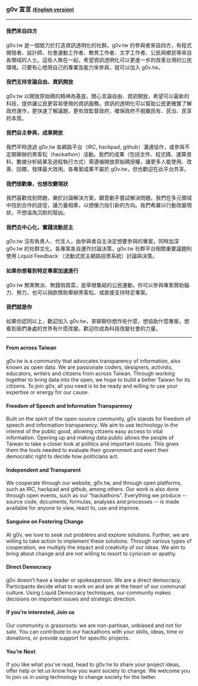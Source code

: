 ### g0v 宣言 <a href="#en"><small>(English version)</small></a>

-----
<h4>我們來自四方</h4>
g0v.tw 是一個致力於打造資訊透明化的社群。g0v.tw 的參與者來自四方，有程式開發者、設計師、社會運動工作者、教育工作者、文字工作者、公民與鄉民等來自各領域的人士。這些人聚在一起，希望資訊透明化可以更進一步的改善台灣的公民環境。只要有心想用自己的專業及能力來參與，就可以加入 g0v.tw。

<br/>
<h4>我們支持言論自由、資訊開放</h4>
g0v.tw 以開放原始碼的精神為基底，關心言論自由、資訊開放，希望可以最新的科技，提供讓公民更容易使用的資訊服務。資訊的透明化可以幫助公民更確實了解政府運作，更快速了解議題，更有效監督政府，確保政府不脫離民有、民治、民享的本質。

<br/>
<h4>我們自主參與，成果開放</h4>
我們平時透過 g0v.tw 各網路平台（IRC, hackpad, github）溝通協作，或參與不定期舉辦的黑客松（hackathon）活動。我們的成果（包括文件、程式碼、運算資料、數據分析結果及過程執行方式）需遵循開放原始碼授權，讓更多人能使用、改善、回饋，發揮最大效用。各專案成果不屬於 g0v.tw，但也歡迎在此平台共享。

<br/>
<h4>我們很歡樂，也想改變現狀</h4>
我們喜歡找到問題，樂於討論解決方案，願意動手嘗試解決問題。我們在多元領域中找到合作的途徑，讓力量相乘，以想像力指引新的方向。我們希冀以行動改變現狀，不想淪為沉默的幫凶。

<br/>
<h4>我們去中心化，實踐流動民主</h4>
g0v.tw 沒有負責人、代言人，由參與者自主決定想要參與的專案，同時加深 g0v.tw 的社群文化。各專案各自運作討論決策，g0v.tw 社群平台相關重要議題則使用 Liquid Feedback （流動式民主網路投票系統）討論與決策。

<br/>
<h4>如果你想看到特定專案加速進行</h4>
g0v.tw 無黨無派、無錢倘買菜，是草根集結的公民運動，你可以參與專案贊助腦力、勞力，也可以捐款贊助舉辦黑客松、或直接支持特定專案。

<br/>
<h4>我們就是你</h4>
如果你認同以上，歡迎加入 g0v.tw，來聊聊你想作些什麼，想協助什麼專案，想看到我們身處的世界有什麼改變。歡迎你成為科技改變社會的力量。

<hr/>
<h4 id="en">From across Taiwan</h4>
g0v.tw is a community that advocates transparency of information, also known as open data. We are passionate coders, designers, activists, educators, writers and citizens from across Taiwan. Through working together to bring data into the open, we hope to build a better Taiwan for its citizens. To join g0v, all you need is to be ready and willing to use your expertise or energy for our cause.

<br/>
<h4>Freedom of Speech and Information Transparency</h4>
Built on the spirit of the open-source community, g0v stands for freedom of speech and information transparency. We aim to use technology in the interest of the public good, allowing citizens easy access to vital information. Opening up and making data public allows the people of Taiwan to take a closer look at politics and important issues. This gives them the tools needed to evaluate their government and exert their democratic right to decide how politicians act.

<br/>
<h4>Independent and Transparent</h4>
We cooperate through our website, g0v.tw, and through open platforms, such as IRC, hackpad and github, among others. Our work is also done through open events, such as our “hackathons”. Everything we produce -- source code, documents, formulas, analyses and processes -- is made available for anyone to view, react to, use and improve.

<br/>
<h4>Sanguine on Fostering Change</h4>
At g0v, we love to seek out problems and explore solutions. Further, we are willing to take action to implement these solutions. Through various types of cooperation, we multiply the impact and creativity of our ideas. We aim to bring about change and are not willing to resort to cynicism or apathy.

<br/>
<h4>Direct Democracy</h4>
g0v doesn’t have a leader or spokesperson. We are a direct democracy. Participants decide what to work on and are at the heart of our communal culture. Using Liquid Democracy techniques, our community makes decisions on important issues and strategic direction.

<br/>
<h4>If you’re interested, Join us</h4>
Our community is grassroots: we are non-partisan, unbiased and not for sale. You can contribute to our hackathons with your skills, ideas, time or donations, or provide support for specific projects.

<br/>
<h4>You’re Next</h4>
If you like what you’ve read, head to g0v.tw to share your project ideas, offer help or let us know how you want society to change. We welcome you to join us in using technology to change society for the better.
